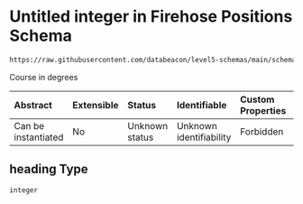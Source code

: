 # Untitled integer in Firehose Positions Schema

```txt
https://raw.githubusercontent.com/databeacon/level5-schemas/main/schemas/firehose/positions.schema.json#/properties/heading
```

Course in degrees

| Abstract            | Extensible | Status         | Identifiable            | Custom Properties | Additional Properties | Access Restrictions | Defined In                                                                                 |
| :------------------ | :--------- | :------------- | :---------------------- | :---------------- | :-------------------- | :------------------ | :----------------------------------------------------------------------------------------- |
| Can be instantiated | No         | Unknown status | Unknown identifiability | Forbidden         | Allowed               | none                | [positions.schema.json\*](../../out/firehose/positions.schema.json "open original schema") |

## heading Type

`integer`
